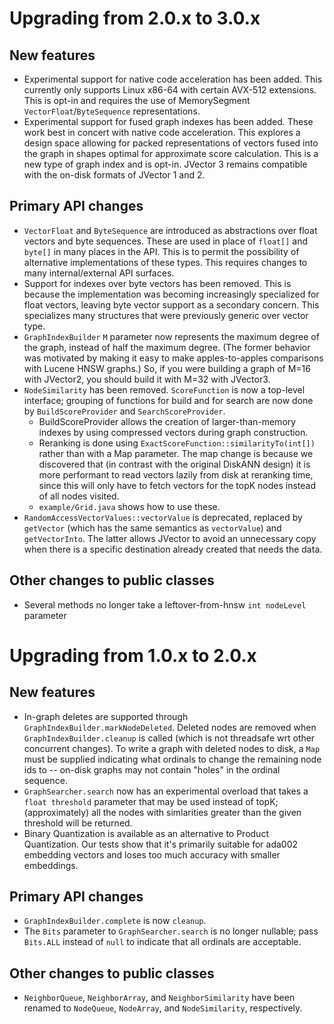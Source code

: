 # Upgrading from 2.0.x to 3.0.x

## New features
- Experimental support for native code acceleration has been added. This currently only supports Linux x86-64 
  with certain AVX-512 extensions. This is opt-in and requires the use of MemorySegment `VectorFloat`/`ByteSequence`
  representations.
- Experimental support for fused graph indexes has been added. These work best in concert with native code acceleration.
  This explores a design space allowing for packed representations of vectors fused into the graph in shapes optimal
  for approximate score calculation. This is a new type of graph index and is opt-in.  JVector 3 remains
  compatible with the on-disk formats of JVector 1 and 2.

## Primary API changes
- `VectorFloat` and `ByteSequence` are introduced as abstractions over float vectors and byte sequences.
  These are used in place of `float[]` and `byte[]` in many places in the API. This is to permit the
  possibility of alternative implementations of these types. This requires changes to many internal/external API
  surfaces.
- Support for indexes over byte vectors has been removed. This is because the implementation
  was becoming increasingly specialized for float vectors, leaving byte vector support as a 
  secondary concern. This specializes many structures that were previously generic over vector type.
- `GraphIndexBuilder` `M` parameter now represents the maximum degree of the graph,
  instead of half the maximum degree.  (The former behavior was motivated by making
  it easy to make apples-to-apples comparisons with Lucene HNSW graphs.)  So,
  if you were building a graph of M=16 with JVector2, you should build it with M=32
  with JVector3.
- `NodeSimilarity` has been removed.  `ScoreFunction` is now a top-level interface; grouping of functions
  for build and for search are now done by `BuildScoreProvider` and `SearchScoreProvider`.
  - BuildScoreProvider allows the creation of larger-than-memory indexes by using compressed vectors
    during graph construction.
  - Reranking is done using `ExactScoreFunction::similarityTo(int[])` rather than with a Map parameter.
    The map change is because we discovered that (in contrast with the original DiskANN design) it is more
    performant to read vectors lazily from disk at reranking time, since this will only have to fetch vectors for the topK 
    nodes instead of all nodes visited.
  - `example/Grid.java` shows how to use these.
- `RandomAccessVectorValues::vectorValue` is deprecated, replaced by `getVector` (which has the same semantics
  as `vectorValue`) and `getVectorInto`.  The latter allows JVector to avoid an unnecessary copy when there
  is a specific destination already created that needs the data.

## Other changes to public classes

- Several methods no longer take a leftover-from-hnsw `int nodeLevel` parameter

# Upgrading from 1.0.x to 2.0.x

## New features

- In-graph deletes are supported through `GraphIndexBuilder.markNodeDeleted`.  Deleted nodes
  are removed when `GraphIndexBuilder.cleanup` is called (which is not threadsafe wrt other concurrent changes).
  To write a graph with deleted nodes to disk, a `Map` must be supplied indicating what ordinals
  to change the remaining node ids to -- on-disk graphs may not contain "holes" in the ordinal sequence.
- `GraphSearcher.search` now has an experimental overload that takes a
  `float threshold` parameter that may be used instead of topK; (approximately) all the nodes with simlarities greater than the given threshold will be returned.
- Binary Quantization is available as an alternative to Product Quantization. Our tests show that it's primarily suitable for ada002 embedding vectors and loses too much accuracy with smaller embeddings.

## Primary API changes

- `GraphIndexBuilder.complete` is now `cleanup`.
- The `Bits` parameter to `GraphSearcher.search` is no longer nullable;
  pass `Bits.ALL` instead of `null` to indicate that all ordinals are acceptable.

## Other changes to public classes

- `NeighborQueue`, `NeighborArray`, and `NeighborSimilarity` have been renamed to
  `NodeQueue`, `NodeArray`, and `NodeSimilarity`, respectively.
